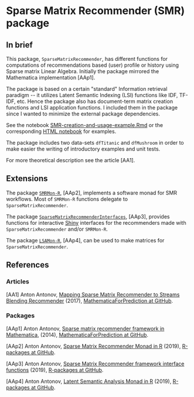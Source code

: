 # Sparse Matrix Recommender (SMR) package

## In brief

This package, `SparseMatrixRecommender`, has different functions for computations of recommendations
based (user) profile or history using Sparse matrix Linear Algebra. Initially the package mirrored
the Mathematica implementation [AAp1]. 

The package is based on a certain "standard" Information retrieval paradigm -- it utilizes 
Latent Semantic Indexing (LSI) functions like IDF, TF-IDF, etc. Hence the package also has 
document-term matrix creation functions and LSI application functions. I included them in the 
package since I wanted to minimize the external package dependencies.

See the notebook 
[SMR-creation-and-usage-example.Rmd](./notebooks/SMR-creation-and-usage-example.Rmd) 
or the corresponding
[HTML notebook](https://htmlpreview.github.io/?https://raw.githubusercontent.com/antononcube/R-packages/master/SparseMatrixRecommender/notebooks/SMR-creation-and-usage-example.nb.html)
for examples.

The package includes two data-sets `dfTitanic` and `dfMushroom` in order to make easier the
writing of introductory examples and unit tests.

For more theoretical description see the article [AA1].

## Extensions

The package 
[`SMRMon-R`](https://github.com/antononcube/R-packages/tree/master/SMRMon-R), 
[AAp2], implements a software monad for SMR workflows. 
Most of `SMRMon-R` functions delegate to `SparseMatrixRecommender`.

The package 
[`SparseMatrixRecommenderInterfaces`](https://github.com/antononcube/R-packages/tree/master/SparseMatrixRecommenderInterfaces), 
[AAp3], provides functions for interactive 
[Shiny](https://shiny.rstudio.com)
interfaces for the recommenders made with `SparseMatrixRecommender` and/or `SMRMon-R`.

The package 
[`LSAMon-R`](https://github.com/antononcube/R-packages/tree/master/LSAMon-R),
[AAp4], can be used to make matrices for `SparseMatrixRecommender`.


## References

### Articles

[AA1] Anton Antonov,
[Mapping Sparse Matrix Recommender to Streams Blending Recommender](https://github.com/antononcube/MathematicaForPrediction/blob/master/Documentation/MappingSMRtoSBR/Mapping-Sparse-Matrix-Recommender-to-Streams-Blending-Recommender.pdf)
(2017),
[MathematicaForPrediction at GitHub](https://github.com/antononcube/MathematicaForPrediction).


### Packages 

[AAp1] Anton Antonov, 
[Sparse matrix recommender framework in Mathematica](https://github.com/antononcube/MathematicaForPrediction/blob/master/SparseMatrixRecommenderFramework.m),
(2014),
[MathematicaForPrediction at GitHub](https://github.com/antononcube/MathematicaForPrediction).

[AAp2] Anton Antonov,
[Sparse Matrix Recommender Monad in R](https://github.com/antononcube/R-packages/tree/master/SMRMon-R)
(2019),
[R-packages at GitHub](https://github.com/antononcube/R-packages).

[AAp3] Anton Antonov,
[Sparse Matrix Recommender framework interface functions](https://github.com/antononcube/R-packages/tree/master/SparseMatrixRecommenderInterfaces)
(2019),
[R-packages at GitHub](https://github.com/antononcube/R-packages).

[AAp4] Anton Antonov,
[Latent Semantic Analysis Monad in R](https://github.com/antononcube/R-packages/tree/master/LSAMon-R)
(2019),
[R-packages at GitHub](https://github.com/antononcube/R-packages).
